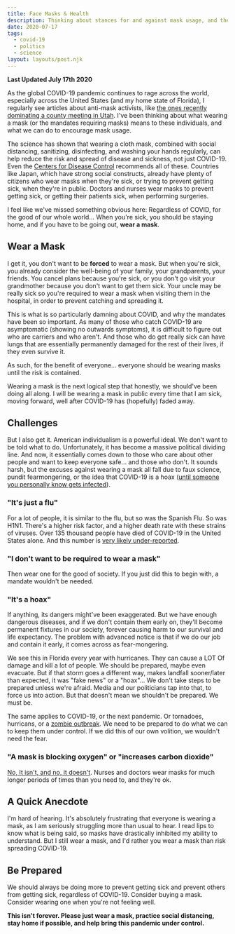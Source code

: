 ```yaml
---
title: Face Masks & Health
description: Thinking about stances for and against mask usage, and their impact.
date: 2020-07-17
tags:
  - covid-19
  - politics
  - science
layout: layouts/post.njk
---
```


**Last Updated July 17th 2020**

As the global COVID-19 pandemic continues to rage across the world, especially across the United States (and my home state of Florida), I regularly see articles about anti-mask activists, like [the ones recently dominating a county meeting in Utah](https://www.sltrib.com/news/education/2020/07/15/packed-meeting-utah/). I've been thinking about what wearing a mask (or the mandates requiring masks) means to these individuals, and what we can do to encourage mask usage.

The science has shown that wearing a cloth mask, combined with social distancing, sanitizing, disinfecting, and washing your hands regularly, can help reduce the risk and spread of disease and sickness, not just COVID-19. Even the [Centers for Disease Control](https://www.cdc.gov/coronavirus/2019-ncov/prevent-getting-sick/index.html) recommends all of these. Countries like Japan, which have strong social constructs, already have plenty of citizens who wear masks when they're sick, or trying to prevent getting sick, when they're in public. Doctors and nurses wear masks to prevent getting sick, or getting their patients sick, when performing surgeries.

I feel like we've missed something obvious here: Regardless of COVID, for the good of our whole world... When you're sick, you should be staying home, and if you have to be going out, **wear a mask**.

## Wear a Mask

I get it, you don't want to be **forced** to wear a mask. But when you're sick, you already consider the well-being of your family, your grandparents, your friends. You cancel plans because you're sick, or you don't go visit your grandmother because you don't want to get them sick. Your uncle may be really sick so you're required to wear a mask when visiting them in the hospital, in order to prevent catching and spreading it.

This is what is so particularly damning about COVID, and why the mandates have been so important. As many of those who catch COVID-19 are asymptomatic (showing no outwards symptoms), it is difficult to figure out who are carriers and who aren't. And those who do get really sick can have lungs that are essentially permanently damaged for the rest of their lives, if they even survive it.

As such, for the benefit of everyone... everyone should be wearing masks until the risk is contained.

Wearing a mask is the next logical step that honestly, we should've been doing all along. I will be wearing a mask in public every time that I am sick, moving forward, well after COVID-19 has (hopefully) faded away.

## Challenges

But I also get it. American individualism is a powerful ideal. We don't want to be told what to do. Unfortunately, it has become a massive political dividing line. And now, it essentially comes down to those who care about other people and want to keep everyone safe... and those who don't. It sounds harsh, but the excuses against wearing a mask all fall due to faux science, pundit fearmongering, or the idea that COVID-19 is a hoax ([until someone you personally know gets infected](https://www.chicagotribune.com/entertainment/ny-coronavirus-chuck-woolery-20200717-gohmcyb7czhxtkbgvumsmh7an4-story.html)).

### "It's just a flu"

For a lot of people, it is similar to the flu, but so was the Spanish Flu. So was H1N1. There's a higher risk factor, and a higher death rate with these strains of viruses. Over 135 thousand people have died of COVID-19 in the United States alone. And this number is [very likely under-reported](https://www.forbes.com/sites/joshuacohen/2020/04/14/underreporting-of-covid-19-deaths-in-the-us-and-europe/#27a1f97582d7).

### "I don't want to be required to wear a mask"

Then wear one for the good of society. If you just did this to begin with, a mandate wouldn't be needed.

### "It's a hoax"

If anything, its dangers might've been exaggerated. But we have enough dangerous diseases, and if we don't contain them early on, they'll become permanent fixtures in our society, forever causing harm to our survival and life expectancy. The problem with advanced notice is that if we do our job and contain it early, it comes across as fear-mongering.

We see this in Florida every year with hurricanes. They can cause a LOT Of damage and kill a lot of people. We should be prepared, maybe even evacuate. But if that storm goes a different way, makes landfall sooner/later than expected, it was "fake news" or a "hoax"... We don't take steps to be prepared unless we're afraid. Media and our politicians tap into that, to force us into action. But that doesn't mean we shouldn't be prepared. We must be.

The same applies to COVID-19, or the next pandemic. Or tornadoes, hurricans, or a [zombie outbreak](https://www.cdc.gov/cpr/zombie/index.htm). We need to be prepared to do what we can to keep them under control. If we did this of our own volition, we wouldn't need the fear.

### "A mask is blocking oxygen" or "increases carbon dioxide"

[No, It isn't, and no, it doesn't](https://www.usatoday.com/story/news/factcheck/2020/05/30/fact-check-wearing-face-mask-not-cause-hypoxia-hypercapnia/5260106002/). Nurses and doctors wear masks for much longer periods of times than you need to, and they're ok.

## A Quick Anecdote

I'm hard of hearing. It's absolutely frustrating that everyone is wearing a mask, as I am seriously struggling more than usual to hear. I read lips to know what is being said, so masks have drastically inhibited my ability to understand. But I still wear a mask, and I'd rather you wear a mask than risk spreading COVID-19.

## Be Prepared

We should always be doing more to prevent getting sick and prevent others from getting sick, regardless of COVID-19. Consider buying a mask. Consider wearing one when you're not feeling well.

**This isn't forever. Please just wear a mask, practice social distancing, stay home if possible, and help bring this pandemic under control.**

